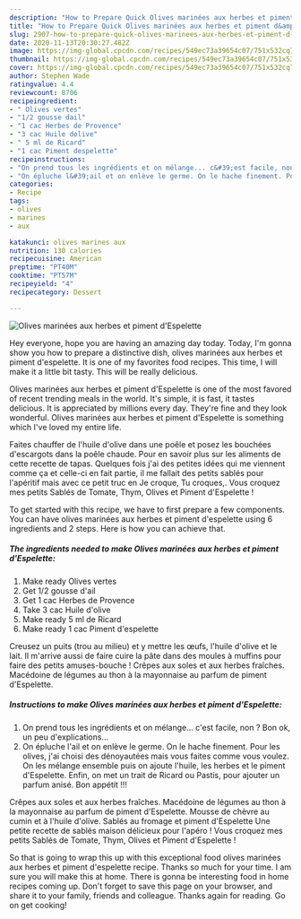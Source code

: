 ```yaml
---
description: "How to Prepare Quick Olives marinées aux herbes et piment d&amp;#39;Espelette"
title: "How to Prepare Quick Olives marinées aux herbes et piment d&amp;#39;Espelette"
slug: 2907-how-to-prepare-quick-olives-marinees-aux-herbes-et-piment-d-and-39-espelette
date: 2020-11-13T20:30:27.482Z
image: https://img-global.cpcdn.com/recipes/549ec73a39654c07/751x532cq70/olives-marinees-aux-herbes-et-piment-despelette-photo-principale-de-la-recette.jpg
thumbnail: https://img-global.cpcdn.com/recipes/549ec73a39654c07/751x532cq70/olives-marinees-aux-herbes-et-piment-despelette-photo-principale-de-la-recette.jpg
cover: https://img-global.cpcdn.com/recipes/549ec73a39654c07/751x532cq70/olives-marinees-aux-herbes-et-piment-despelette-photo-principale-de-la-recette.jpg
author: Stephen Wade
ratingvalue: 4.4
reviewcount: 8706
recipeingredient:
- " Olives vertes"
- "1/2 gousse dail"
- "1 cac Herbes de Provence"
- "3 cac Huile dolive"
- " 5 ml de Ricard"
- "1 cac Piment despelette"
recipeinstructions:
- "On prend tous les ingrédients et on mélange... c&#39;est facile, non ? Bon ok, un peu d&#39;explications..."
- "On épluche l&#39;ail et on enlève le germe. On le hache finement. Pour les olives, j&#39;ai choisi des dénoyautées mais vous faites comme vous voulez. On les mélange ensemble puis on ajoute l&#39;huile, les herbes et le piment d&#39;Espelette. Enfin, on met un trait de Ricard ou Pastis, pour ajouter un parfum anisé. Bon appétit !!!"
categories:
- Recipe
tags:
- olives
- marines
- aux

katakunci: olives marines aux 
nutrition: 130 calories
recipecuisine: American
preptime: "PT40M"
cooktime: "PT57M"
recipeyield: "4"
recipecategory: Dessert

---
```



![Olives marinées aux herbes et piment d&#39;Espelette](https://img-global.cpcdn.com/recipes/549ec73a39654c07/751x532cq70/olives-marinees-aux-herbes-et-piment-despelette-photo-principale-de-la-recette.jpg)

Hey everyone, hope you are having an amazing day today. Today, I'm gonna show you how to prepare a distinctive dish, olives marinées aux herbes et piment d&#39;espelette. It is one of my favorites food recipes. This time, I will make it a little bit tasty. This will be really delicious.

Olives marinées aux herbes et piment d&#39;Espelette is one of the most favored of recent trending meals in the world. It's simple, it is fast, it tastes delicious. It is appreciated by millions every day. They're fine and they look wonderful. Olives marinées aux herbes et piment d&#39;Espelette is something which I've loved my entire life.

Faites chauffer de l&#39;huile d&#39;olive dans une poêle et posez les bouchées d&#39;escargots dans la poêle chaude. Pour en savoir plus sur les aliments de cette recette de tapas. Quelques fois j&#39;ai des petites idées qui me viennent comme ça et celle-ci en fait partie, il me fallait des petits sablés pour l&#39;apéritif mais avec ce petit truc en Je croque, Tu croques,. Vous croquez mes petits Sablés de Tomate, Thym, Olives et Piment d&#39;Espelette !


To get started with this recipe, we have to first prepare a few components. You can have olives marinées aux herbes et piment d&#39;espelette using 6 ingredients and 2 steps. Here is how you can achieve that.

<!--inarticleads1-->

##### The ingredients needed to make Olives marinées aux herbes et piment d&#39;Espelette:

1. Make ready  Olives vertes
1. Get 1/2 gousse d&#39;ail
1. Get 1 cac Herbes de Provence
1. Take 3 cac Huile d&#39;olive
1. Make ready  5 ml de Ricard
1. Make ready 1 cac Piment d&#39;espelette


Creusez un puits (trou au milieu) et y mettre les œufs, l&#39;huile d&#39;olive et le lait. Il m&#39;arrive aussi de faire cuire la pâte dans des moules à muffins pour faire des petits amuses-bouche ! Crêpes aux soles et aux herbes fraîches. Macédoine de légumes au thon à la mayonnaise au parfum de piment d&#39;Espelette. 

<!--inarticleads2-->

##### Instructions to make Olives marinées aux herbes et piment d&#39;Espelette:

1. On prend tous les ingrédients et on mélange... c&#39;est facile, non ? Bon ok, un peu d&#39;explications...
1. On épluche l&#39;ail et on enlève le germe. On le hache finement. Pour les olives, j&#39;ai choisi des dénoyautées mais vous faites comme vous voulez. On les mélange ensemble puis on ajoute l&#39;huile, les herbes et le piment d&#39;Espelette. Enfin, on met un trait de Ricard ou Pastis, pour ajouter un parfum anisé. Bon appétit !!!


Crêpes aux soles et aux herbes fraîches. Macédoine de légumes au thon à la mayonnaise au parfum de piment d&#39;Espelette. Mousse de chèvre au cumin et à l&#39;huile d&#39;olive. Sablés au fromage et piment d&#39;Espelette Une petite recette de sablés maison délicieux pour l&#39;apéro ! Vous croquez mes petits Sablés de Tomate, Thym, Olives et Piment d&#39;Espelette ! 

So that is going to wrap this up with this exceptional food olives marinées aux herbes et piment d&#39;espelette recipe. Thanks so much for your time. I am sure you will make this at home. There is gonna be interesting food in home recipes coming up. Don't forget to save this page on your browser, and share it to your family, friends and colleague. Thanks again for reading. Go on get cooking!
